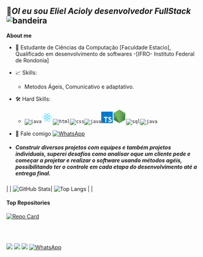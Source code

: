 ## 🚀*OI eu  sou **Eliel Acioly**  desenvolvedor FullStack* <img height="30" alt="bandeira" src="https://github.com/user-attachments/assets/c959ebc4-ce25-4ccb-825f-f881d4ea94fe">

**About me**

- 💼 Estudante de Ciências da Computação [Faculdade Estacio], Qualificado em desenvolvimento de softwares -[IFRO- Instituto Federal de Rondonia]

- 📈 Skills:
     - Metodos Ágeis, Comunicativo e adaptativo.
  
-  🛠 Hard Skills:

     - <code><img height="30" alt="java" src="https://github.com/user-attachments/assets/276d4a93-fcc2-4549-9165-3604f01348fc"></code><code><img height="30" alt="reactjs" src="https://raw.githubusercontent.com/github/explore/80688e429a7d4ef2fca1e82350fe8e3517d3494d/topics/react/react.png"></code><code><img height="30" alt="html" src="https://github.com/user-attachments/assets/bddd0afd-1eef-4723-b729-89e04a9fceed"></code><code><img height="30" alt="css" src="https://github.com/user-attachments/assets/3b560c23-81cd-49d2-8588-eebedf7998e5"></code><code><img height="30" alt="java" src="https://github.com/user-attachments/assets/799bb9f0-2a40-4d45-ba07-64637093f3c9"></code><code><img height="30" alt="typescript" src="https://raw.githubusercontent.com/github/explore/80688e429a7d4ef2fca1e82350fe8e3517d3494d/topics/typescript/typescript.png"></code><code><img height="35" alt="nodejs" src="https://raw.githubusercontent.com/github/explore/80688e429a7d4ef2fca1e82350fe8e3517d3494d/topics/nodejs/nodejs.png"></code><code><img height="30" alt="sql" src="https://github.com/user-attachments/assets/add1f045-20ed-4d72-8e8f-77a338084433"></code><code><img height="30" alt="java" src="https://github.com/user-attachments/assets/0323783e-e460-4dca-b21a-36ef53c751d4"></code>


- 💬 Fale comigo  [![WhatsApp](https://img.shields.io/badge/WhatsApp-000?style=for-the-badge&logo=whatsapp&logoColor=Green)](https://wa.me/5582981375724)

- ##### *Construir diversos projetos com equipes e também projetos individuais, superei desafios como analisar oque um cliente pede e começar a projetar e realizar o software usando métodos agéis, possibilitando ter o controle em  cada etapa do desenvolvimento até a entrega final*.


|  | ![GitHub Stats](https://github-readme-stats.vercel.app/api?username=SEUUSERNAME&theme=transparent&bg_color=000&border_color=30A3DC&show_icons=true&icon_color=30A3DC&title_color=E94D5F&text_color=FFF)|
 ![Top Langs](https://github-readme-stats-git-masterrstaa-rickstaa.vercel.app/api/top-langs/?username=SEUUSERNAME&bg_color=000&border_color=30A3DC&title_color=E94D5F&text_color=FFF) | |

#### Top Repositories

[![Repo Card](https://github-readme-stats.vercel.app/api/pin/?username=SEUUSERNAME&repo=SEUREPOSITORIO&bg_color=000&border_color=30A3DC&show_icons=true&icon_color=30A3DC&title_color=E94D5F&text_color=FFF)](https://github.com/SEUUSERNAME/SEUREPOSITORIO)

<br />
<br />

 <a href="https://www.instagram.com/liel.acioly/" target="_blank"><img src="https://img.shields.io/badge/-Instagram-%23E4405F?style=for-the-badge&logo=instagram&logoColor=white" target="_blank"></a>
<a href = "mailto:aciolyeliel90@gmail.com.br"><img src="https://img.shields.io/badge/-Gmail-%23333?style=for-the-badge&logo=gmail&logoColor=white" target="_blank"></a>
<a href="https://www.linkedin.com/eliel-acioly/" target="_blank"><img src="https://img.shields.io/badge/-LinkedIn-%230077B5?style=for-the-badge&logo=linkedin&logoColor=white" target="_blank"></a>
[![WhatsApp](https://img.shields.io/badge/WhatsApp-000?style=for-the-badge&logo=whatsapp&logoColor=Green)](https://wa.me/5582981375724)



